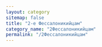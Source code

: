 ```yaml
---
layout: category
sitemap: false
title: "2-е Фессалоникийцам"
category_name: "2Фессалоникийцам"
permalink: "/2Фессалоникийцам"
---
```

